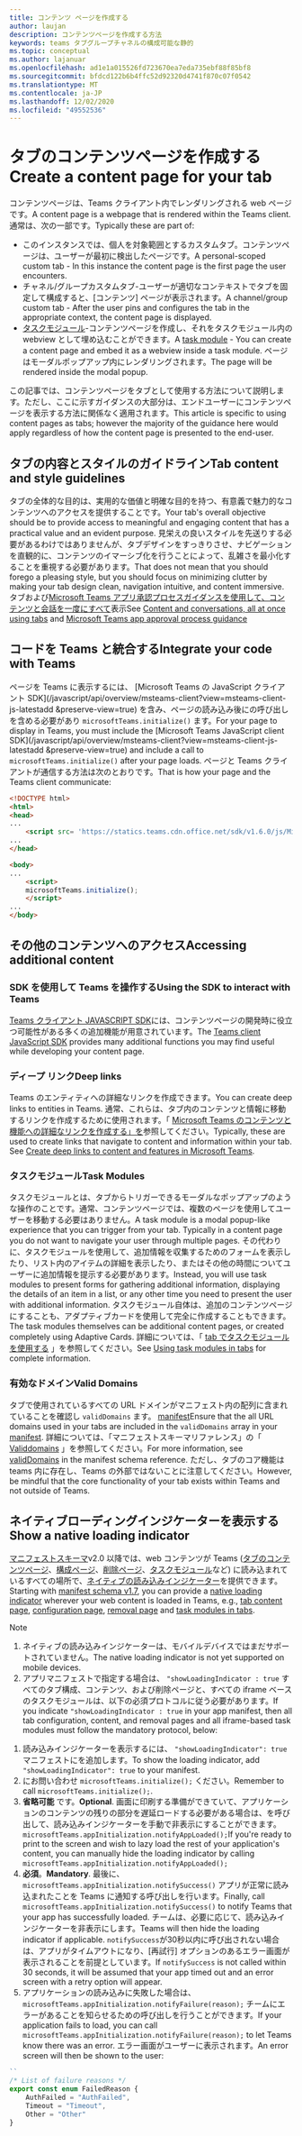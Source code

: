 ```yaml
---
title: コンテンツ ページを作成する
author: laujan
description: コンテンツページを作成する方法
keywords: teams タブグループチャネルの構成可能な静的
ms.topic: conceptual
ms.author: lajanuar
ms.openlocfilehash: ad1e1a015526fd723670ea7eda735ebf88f85bf8
ms.sourcegitcommit: bfdcd122b6b4ffc52d92320d4741f870c07f0542
ms.translationtype: MT
ms.contentlocale: ja-JP
ms.lasthandoff: 12/02/2020
ms.locfileid: "49552536"
---
```

# <a name="create-a-content-page-for-your-tab"></a><span data-ttu-id="2e458-104">タブのコンテンツページを作成する</span><span class="sxs-lookup"><span data-stu-id="2e458-104">Create a content page for your tab</span></span>

<span data-ttu-id="2e458-105">コンテンツページは、Teams クライアント内でレンダリングされる web ページです。</span><span class="sxs-lookup"><span data-stu-id="2e458-105">A content page is a webpage that is rendered within the Teams client.</span></span> <span data-ttu-id="2e458-106">通常は、次の一部です。</span><span class="sxs-lookup"><span data-stu-id="2e458-106">Typically these are part of:</span></span>

* <span data-ttu-id="2e458-107">このインスタンスでは、個人を対象範囲とするカスタムタブ。コンテンツページは、ユーザーが最初に検出したページです。</span><span class="sxs-lookup"><span data-stu-id="2e458-107">A personal-scoped custom tab - In this instance the content page is the first page the user encounters.</span></span>
* <span data-ttu-id="2e458-108">チャネル/グループカスタムタブ-ユーザーが適切なコンテキストでタブを固定して構成すると、[コンテンツ] ページが表示されます。</span><span class="sxs-lookup"><span data-stu-id="2e458-108">A channel/group custom tab - After the user pins and configures the tab in the appropriate context, the content page is displayed.</span></span>
* <span data-ttu-id="2e458-109">[タスクモジュール](~/task-modules-and-cards/what-are-task-modules.md)-コンテンツページを作成し、それをタスクモジュール内の webview として埋め込むことができます。</span><span class="sxs-lookup"><span data-stu-id="2e458-109">A [task module](~/task-modules-and-cards/what-are-task-modules.md) - You can create a content page and embed it as a webview inside a task module.</span></span> <span data-ttu-id="2e458-110">ページはモーダルポップアップ内にレンダリングされます。</span><span class="sxs-lookup"><span data-stu-id="2e458-110">The page will be rendered inside the modal popup.</span></span>

<span data-ttu-id="2e458-111">この記事では、コンテンツページをタブとして使用する方法について説明します。ただし、ここに示すガイダンスの大部分は、エンドユーザーにコンテンツページを表示する方法に関係なく適用されます。</span><span class="sxs-lookup"><span data-stu-id="2e458-111">This article is specific to using content pages as tabs; however the majority of the guidance here would apply regardless of how the content page is presented to the end-user.</span></span>

## <a name="tab-content-and-style-guidelines"></a><span data-ttu-id="2e458-112">タブの内容とスタイルのガイドライン</span><span class="sxs-lookup"><span data-stu-id="2e458-112">Tab content and style guidelines</span></span>

<span data-ttu-id="2e458-113">タブの全体的な目的は、実用的な価値と明確な目的を持つ、有意義で魅力的なコンテンツへのアクセスを提供することです。</span><span class="sxs-lookup"><span data-stu-id="2e458-113">Your tab's overall objective should be to provide access to meaningful and engaging content that has a practical value and an evident purpose.</span></span> <span data-ttu-id="2e458-114">見栄えの良いスタイルを先送りする必要があるわけではありませんが、タブデザインをすっきりさせ、ナビゲーションを直観的に、コンテンツのイマーシブ化を行うことによって、乱雑さを最小化することを重視する必要があります。</span><span class="sxs-lookup"><span data-stu-id="2e458-114">That does not mean that you should forego a pleasing style, but you should focus on minimizing clutter by making your tab design clean, navigation intuitive, and content immersive.</span></span> <span data-ttu-id="2e458-115">タブおよび[Microsoft Teams アプリ承認プロセスガイダンス](~/concepts/deploy-and-publish/appsource/prepare/frequently-failed-cases.md)[を使用して、コンテンツと会話を一度にすべて](~/tabs/design/tabs.md)表示</span><span class="sxs-lookup"><span data-stu-id="2e458-115">See [Content and conversations, all at once using tabs](~/tabs/design/tabs.md) and [Microsoft Teams app approval process guidance](~/concepts/deploy-and-publish/appsource/prepare/frequently-failed-cases.md)</span></span>

## <a name="integrate-your-code-with-teams"></a><span data-ttu-id="2e458-116">コードを Teams と統合する</span><span class="sxs-lookup"><span data-stu-id="2e458-116">Integrate your code with Teams</span></span>

<span data-ttu-id="2e458-117">ページを Teams に表示するには、 [Microsoft Teams の JavaScript クライアント SDK](/javascript/api/overview/msteams-client?view=msteams-client-js-latestadd &preserve-view=true) を含み、ページの読み込み後にの呼び出しを含める必要があり `microsoftTeams.initialize()` ます。</span><span class="sxs-lookup"><span data-stu-id="2e458-117">For your page to display in Teams, you must include the [Microsoft Teams JavaScript client SDK](/javascript/api/overview/msteams-client?view=msteams-client-js-latestadd &preserve-view=true) and include a call to `microsoftTeams.initialize()` after your page loads.</span></span> <span data-ttu-id="2e458-118">ページと Teams クライアントが通信する方法は次のとおりです。</span><span class="sxs-lookup"><span data-stu-id="2e458-118">That is how your page and the Teams client communicate:</span></span>

```html
<!DOCTYPE html>
<html>
<head>
...
    <script src= 'https://statics.teams.cdn.office.net/sdk/v1.6.0/js/MicrosoftTeams.min.js'></script>
...
</head>

<body>
...
    <script>
    microsoftTeams.initialize();
    </script>
...
</body>
```

## <a name="accessing-additional-content"></a><span data-ttu-id="2e458-119">その他のコンテンツへのアクセス</span><span class="sxs-lookup"><span data-stu-id="2e458-119">Accessing additional content</span></span>

### <a name="using-the-sdk-to-interact-with-teams"></a><span data-ttu-id="2e458-120">SDK を使用して Teams を操作する</span><span class="sxs-lookup"><span data-stu-id="2e458-120">Using the SDK to interact with Teams</span></span>

<span data-ttu-id="2e458-121">[Teams クライアント JAVASCRIPT SDK](~/tabs/how-to/using-teams-client-sdk.md)には、コンテンツページの開発時に役立つ可能性がある多くの追加機能が用意されています。</span><span class="sxs-lookup"><span data-stu-id="2e458-121">The [Teams client JavaScript SDK](~/tabs/how-to/using-teams-client-sdk.md) provides many additional functions you may find useful while developing your content page.</span></span>

### <a name="deep-links"></a><span data-ttu-id="2e458-122">ディープ リンク</span><span class="sxs-lookup"><span data-stu-id="2e458-122">Deep links</span></span>

<span data-ttu-id="2e458-123">Teams のエンティティへの詳細なリンクを作成できます。</span><span class="sxs-lookup"><span data-stu-id="2e458-123">You can create deep links to entities in Teams.</span></span> <span data-ttu-id="2e458-124">通常、これらは、タブ内のコンテンツと情報に移動するリンクを作成するために使用されます。「 [Microsoft Teams のコンテンツと機能への詳細なリンクを作成する」を](~/concepts/build-and-test/deep-links.md)参照してください。</span><span class="sxs-lookup"><span data-stu-id="2e458-124">Typically, these are used to create links that navigate to content and information within your tab. See [Create deep links to content and features in Microsoft Teams](~/concepts/build-and-test/deep-links.md).</span></span>

### <a name="task-modules"></a><span data-ttu-id="2e458-125">タスクモジュール</span><span class="sxs-lookup"><span data-stu-id="2e458-125">Task Modules</span></span>

<span data-ttu-id="2e458-126">タスクモジュールとは、タブからトリガーできるモーダルなポップアップのような操作のことです。通常、コンテンツページでは、複数のページを使用してユーザーを移動する必要はありません。</span><span class="sxs-lookup"><span data-stu-id="2e458-126">A task module is a modal popup-like experience that you can trigger from your tab. Typically in a content page you do not want to navigate your user through multiple pages.</span></span> <span data-ttu-id="2e458-127">その代わりに、タスクモジュールを使用して、追加情報を収集するためのフォームを表示したり、リスト内のアイテムの詳細を表示したり、またはその他の時間についてユーザーに追加情報を提示する必要があります。</span><span class="sxs-lookup"><span data-stu-id="2e458-127">Instead, you will use task modules to present forms for gathering additional information, displaying the details of an item in a list, or any other time you need to present the user with additional information.</span></span> <span data-ttu-id="2e458-128">タスクモジュール自体は、追加のコンテンツページにすることも、アダプティブカードを使用して完全に作成することもできます。</span><span class="sxs-lookup"><span data-stu-id="2e458-128">The task modules themselves can be additional content pages, or created completely using Adaptive Cards.</span></span> <span data-ttu-id="2e458-129">詳細については、「 [tab でタスクモジュールを使用する](~/task-modules-and-cards/task-modules/task-modules-tabs.md) 」を参照してください。</span><span class="sxs-lookup"><span data-stu-id="2e458-129">See [Using task modules in tabs](~/task-modules-and-cards/task-modules/task-modules-tabs.md) for complete information.</span></span>

### <a name="valid-domains"></a><span data-ttu-id="2e458-130">有効なドメイン</span><span class="sxs-lookup"><span data-stu-id="2e458-130">Valid Domains</span></span>

<span data-ttu-id="2e458-131">タブで使用されているすべての URL ドメインがマニフェスト内の配列に含まれていることを確認し `validDomains` ます。 [manifest](~/concepts/build-and-test/apps-package.md)</span><span class="sxs-lookup"><span data-stu-id="2e458-131">Ensure that the all URL domains used in your tabs are included in the `validDomains` array in your [manifest](~/concepts/build-and-test/apps-package.md).</span></span> <span data-ttu-id="2e458-132">詳細については、「マニフェストスキーマリファレンス」の「 [Validdomains](~/resources/schema/manifest-schema.md#validdomains) 」を参照してください。</span><span class="sxs-lookup"><span data-stu-id="2e458-132">For more information, see [validDomains](~/resources/schema/manifest-schema.md#validdomains) in the manifest schema reference.</span></span> <span data-ttu-id="2e458-133">ただし、タブのコア機能は teams 内に存在し、Teams の外部ではないことに注意してください。</span><span class="sxs-lookup"><span data-stu-id="2e458-133">However, be mindful that the core functionality of your tab exists within Teams and not outside of Teams.</span></span>

## <a name="show-a-native-loading-indicator"></a><span data-ttu-id="2e458-134">ネイティブローディングインジケーターを表示する</span><span class="sxs-lookup"><span data-stu-id="2e458-134">Show a native loading indicator</span></span>

<span data-ttu-id="2e458-135">[マニフェストスキーマ](../../../resources/schema/manifest-schema.md)v2.0 以降では、web コンテンツが Teams ([タブのコンテンツページ](#integrate-your-code-with-teams)、[構成ページ](configuration-page.md)、[削除ページ](removal-page.md)、[タスクモジュール](../../../task-modules-and-cards/task-modules/task-modules-tabs.md)など) に読み込まれているすべての場所で、[ネイティブの読み込みインジケーター](../../../resources/schema/manifest-schema.md#showloadingindicator)を提供できます。</span><span class="sxs-lookup"><span data-stu-id="2e458-135">Starting with [manifest schema v1.7](../../../resources/schema/manifest-schema.md), you can provide a [native loading indicator](../../../resources/schema/manifest-schema.md#showloadingindicator) wherever your web content is loaded in Teams, e.g., [tab content page](#integrate-your-code-with-teams), [configuration page](configuration-page.md), [removal page](removal-page.md) and [task modules in tabs](../../../task-modules-and-cards/task-modules/task-modules-tabs.md).</span></span>

> [!NOTE]
> 1. <span data-ttu-id="2e458-136">ネイティブの読み込みインジケーターは、モバイルデバイスではまだサポートされていません。</span><span class="sxs-lookup"><span data-stu-id="2e458-136">The native loading indicator is not yet supported on mobile devices.</span></span>
> 2. <span data-ttu-id="2e458-137">アプリマニフェストで指定する場合は、  `"showLoadingIndicator : true`  すべてのタブ構成、コンテンツ、および削除ページと、すべての iframe ベースのタスクモジュールは、以下の必須プロトコルに従う必要があります。</span><span class="sxs-lookup"><span data-stu-id="2e458-137">If you indicate  `"showLoadingIndicator : true`  in your app manifest, then all tab configuration, content, and removal pages and all iframe-based task modules must follow the mandatory protocol, below:</span></span>


1. <span data-ttu-id="2e458-138">読み込みインジケーターを表示するには、 `"showLoadingIndicator": true` マニフェストにを追加します。</span><span class="sxs-lookup"><span data-stu-id="2e458-138">To show the loading indicator, add `"showLoadingIndicator": true` to your manifest.</span></span> 
2. <span data-ttu-id="2e458-139">にお問い合わせ `microsoftTeams.initialize();` ください。</span><span class="sxs-lookup"><span data-stu-id="2e458-139">Remember to call `microsoftTeams.initialize();`.</span></span>
3. <span data-ttu-id="2e458-140">**省略可能** です。</span><span class="sxs-lookup"><span data-stu-id="2e458-140">**Optional**.</span></span> <span data-ttu-id="2e458-141">画面に印刷する準備ができていて、アプリケーションのコンテンツの残りの部分を遅延ロードする必要がある場合は、を呼び出して、読み込みインジケーターを手動で非表示にすることができます。 `microsoftTeams.appInitialization.notifyAppLoaded();`</span><span class="sxs-lookup"><span data-stu-id="2e458-141">If you're ready to print to the screen and wish to lazy load the rest of your application's content, you can manually hide the loading indicator by calling `microsoftTeams.appInitialization.notifyAppLoaded();`</span></span>
4. <span data-ttu-id="2e458-142">**必須**。</span><span class="sxs-lookup"><span data-stu-id="2e458-142">**Mandatory**.</span></span> <span data-ttu-id="2e458-143">最後に、 `microsoftTeams.appInitialization.notifySuccess()` アプリが正常に読み込まれたことを Teams に通知する呼び出しを行います。</span><span class="sxs-lookup"><span data-stu-id="2e458-143">Finally, call `microsoftTeams.appInitialization.notifySuccess()` to notify Teams that your app has successfully loaded.</span></span> <span data-ttu-id="2e458-144">チームは、必要に応じて、読み込みインジケーターを非表示にします。</span><span class="sxs-lookup"><span data-stu-id="2e458-144">Teams will then hide the loading indicator if applicable.</span></span> <span data-ttu-id="2e458-145">`notifySuccess`が30秒以内に呼び出されない場合は、アプリがタイムアウトになり、[再試行] オプションのあるエラー画面が表示されることを前提としています。</span><span class="sxs-lookup"><span data-stu-id="2e458-145">If  `notifySuccess`  is not called within 30 seconds, it will be assumed that your app timed out and an error screen with a retry option will appear.</span></span>
5. <span data-ttu-id="2e458-146">アプリケーションの読み込みに失敗した場合は、 `microsoftTeams.appInitialization.notifyFailure(reason);` チームにエラーがあることを知らせるための呼び出しを行うことができます。</span><span class="sxs-lookup"><span data-stu-id="2e458-146">If your application fails to load, you can call `microsoftTeams.appInitialization.notifyFailure(reason);` to let Teams know there was an error.</span></span> <span data-ttu-id="2e458-147">エラー画面がユーザーに表示されます。</span><span class="sxs-lookup"><span data-stu-id="2e458-147">An error screen will then be shown to the user:</span></span>

```typescript
``
/* List of failure reasons */
export const enum FailedReason {
    AuthFailed = "AuthFailed",
    Timeout = "Timeout",
    Other = "Other"
}
```
>
